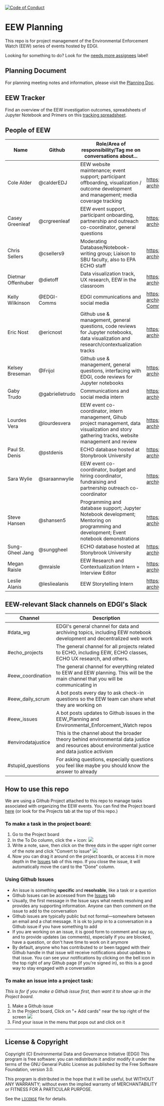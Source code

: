   [![Code of Conduct](https://img.shields.io/badge/%E2%9D%A4-code%20of%20conduct-blue.svg?style=flat)](https://github.com/edgi-govdata-archiving/overview/blob/master/CONDUCT.md)

# EEW Planning
This repo is for project management of the Environmental Enforcement Watch (EEW) series of events hosted by EDGI.

Looking for something to do? Look for the [needs more assignees](https://github.com/edgi-govdata-archiving/EEW_Planning/labels/needs%20more%20assignees) label!

## Planning Document
For planning meeting notes and information, please visit the [Planning Doc](https://docs.google.com/document/d/1ZraEefQMhF1XWDrZi8Igr9gQUWD2n2LM5n26CLmxbB8/edit#heading=h.s8auecfa33q0).

## EEW Tracker
Find an overview of the EEW investigation outcomes, spreadsheets of Jupyter Notebook and Primers on this [tracking spreadsheet](https://docs.google.com/document/d/1ZraEefQMhF1XWDrZi8Igr9gQUWD2n2LM5n26CLmxbB8/edit#heading=h.s8auecfa33q0).

## People of EEW
| Name | Github | Role/Area of responsibility/Tag me on conversations about... | Assigned issues |
| ------|--------|----------------------|-|
| Cole Alder | @calderEDJ |EEW website maintenance; event support; participant offboarding, visualization / outcome development and management; media coverage tracking  | https://github.com/edgi-govdata-archiving/EEW_Planning/issues/assigned/calderEDJ |
| Casey Greenleaf | @crgreenleaf |EEW event support, participant onboarding, partnership and outreach co-coordinator, general questions   | https://github.com/edgi-govdata-archiving/EEW_Planning/issues/assigned/crgreenleaf |
| Chris Sellers | @csellers9 | Moderating Database/Notebook-writing group; Liaison to SBU faculty, also to EPA ECHO staff | https://github.com/edgi-govdata-archiving/EEW_Planning/issues/assigned/csellers9 |
| Dietmar Offenhuber | @dietoff |Data visualization track, UX research, EEW in the classroom| https://github.com/edgi-govdata-archiving/EEW_Planning/issues/assigned/dietoff |
| Kelly Wilkinson | @EDGI-Comms|EDGI communications and social media | https://github.com/edgi-govdata-archiving/EEW_Planning/issues/assigned/EDGI-Comms |
| Eric Nost | @ericnost  | Github use & management, general questions, code reviews for Jupyter notebooks, data visualization and research/contextualization tracks | https://github.com/edgi-govdata-archiving/EEW_Planning/issues/assigned/ericnost |
| Kelsey Breseman | @Frijol | Github use & management, general questions, interfacing with EDGI, code reviews for Jupyter notebooks | https://github.com/edgi-govdata-archiving/EEW_Planning/issues/assigned/frijol
| Gaby Trudo| @gabrielletrudo | Communications and social media intern| https://github.com/edgi-govdata-archiving/EEW_Planning/issues/assigned/gabrielletrudo |
| Lourdes Vera | @lourdesvera |EEW event co-coordinator, intern management, Gihub project management, data visualization and story gathering tracks, website management and review| https://github.com/edgi-govdata-archiving/EEW_Planning/issues/assigned/lourdesvera |
| Paul St. Denis | @pstdenis | ECHO database hosted at Stonybrook University  | https://github.com/edgi-govdata-archiving/EEW_Planning/issues/assigned/pstdenis |
| Sara Wylie | @saraannwylie | EEW event co-coordinator, budget and hiring coordinator, fundraising and partnership outreach co-coordinator | https://github.com/edgi-govdata-archiving/EEW_Planning/issues/assigned/saraannwylie |
| Steve Hansen | @shansen5 | Programming and database support; Jupyter Notebook development; Mentoring on programming and development; Event notebook demonstrations| https://github.com/edgi-govdata-archiving/EEW_Planning/issues/assigned/shansen5 |
| Sung-Gheel Jang | @sunggheel | ECHO database hosted at Stonybrook University | https://github.com/edgi-govdata-archiving/EEW_Planning/issues/assigned/sunggheel |
| Megan Raisle | @mraisle | EEW Research and Contextualization Intern + Interview Editor | https://github.com/orgs/edgi-govdata-archiving/projects/6 |
| Leslie Alanis| @lesliealanis | EEW Storytelling Intern| https://github.com/edgi-govdata-archiving/EEW_Planning/issues/assigned/lesliealanis |

## EEW-relevant Slack channels on EDGI's Slack
| Channel | Description |
|-|-|
| #data_wg | EDGI's general channel for data and archiving topics, including EEW notebook development and decentralized web work |
| #echo_projects |  The general channel for all projects related to ECHO, including EEW, ECHO classes, ECHO UX research, and others. |
| #eew_coordination | The general channel for everything related to EEW and EEW planning. This will be the main channel that you will be communicating in |
| #eew_daily_scrum | A bot posts every day to ask check-in questions so the EEW team can share what they are working on |
| #eew_issues | A bot posts updates to Github issues in the EEW_Planning and Environmental_Enforcement_Watch repos |
| #envirodatajustice | This is the channel about the broader theory behind environmental data justice and resources about environmental justice and data justice activism |
| #stupid_questions | For asking questions, especially questions you feel like maybe you should know the answer to already |

## How to use this repo
We are using a Github Project attached to this repo to manage tasks associated with organizing the EEW events. You can find the Project board [here](https://github.com/edgi-govdata-archiving/EEW_Planning/projects/1) (or look for the Projects tab at the top of this repo.)

### To make a task in the project board:
1. Go to the Project board
1. In the To Do column, click the + icon: ![](https://user-images.githubusercontent.com/454690/79391336-38ffe280-7f26-11ea-8913-42f905098fd4.png)
1. Write a note, save, then click on the three dots in the upper right corner of the note and click "Convert to issue" ![](https://user-images.githubusercontent.com/454690/79391335-38674c00-7f26-11ea-97ec-1b94606935b9.png)
1. Now you can drag it around on the project boards, or access it in more depth in the [Issues](https://github.com/edgi-govdata-archiving/EEW_Planning/issues) tab of this repo. If you close the issue, it will automatically move the card to the "Done" column.

### Using Github Issues
* An issue is something **specific** and **resolvable**, like a task or a question
* Github Issues can be accessed from the [Issues](https://github.com/edgi-govdata-archiving/EEW_Planning/issues) tab
* Usually, the first message in the Issue says what needs resolving and provides any supporting information. Anyone can then comment on the issue to add to the conversation
* Github issues are typically public but not formal—somewhere between an email and a chat message. It is ok to jump in to a conversation in a Github issue if you have something to add
* If you are working on an issue, it is good form to comment and say so, and to provide updates (as comments), especially if you are blocked, have a question, or don't have time to work on it anymore
* By default, anyone who has contributed to or been tagged with their Github handle in that issue will receive notifications about updates to that issue. You can see your notifications by clicking on the bell icon in the top right of any Github page (if you're signed in), so this is a good way to stay engaged with a conversation

### To make an issue into a project task:
*This is for if you make a Github issue first, then want it to show up in the Project board.*

1. Make a Github issue
1. In the Project board, Click on "+ Add cards" near the top right of the screen ![](https://user-images.githubusercontent.com/454690/79391908-436eac00-7f27-11ea-97b7-84df31d2c60a.png)
1. Find your issue in the menu that pops out and click on it
---
## License & Copyright

Copyright (C) <year> Environmental Data and Governance Initiative (EDGI)
This program is free software: you can redistribute it and/or modify it under the terms of the GNU General Public License as published by the Free Software Foundation, version 3.0.

This program is distributed in the hope that it will be useful, but WITHOUT ANY WARRANTY; without even the implied warranty of MERCHANTABILITY or FITNESS FOR A PARTICULAR PURPOSE.

See the [`LICENSE`](/LICENSE) file for details.
